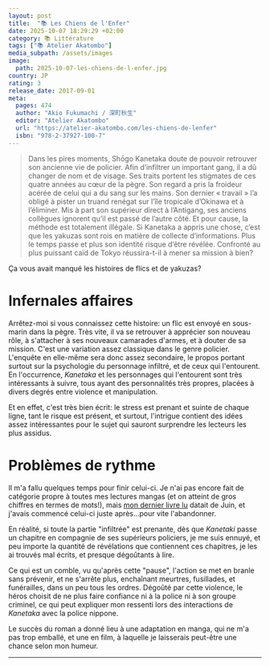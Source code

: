 ```yaml
---
layout: post
title:  "📚 Les Chiens de l'Enfer"
date: 2025-10-07 18:29:29 +02:00
category: 📚 Littérature
tags: ["📚 Atelier Akatombo"]
media_subpath: /assets/images
image:
  path: 2025-10-07-les-chiens-de-l-enfer.jpg
country: JP
rating: 3
release_date: 2017-09-01
meta:
  pages: 474
  author: "Akio Fukumachi / 深町秋生"
  editor: "Atelier Akatombo"
  url: "https://atelier-akatombo.com/les-chiens-de-lenfer"
  isbn: "978-2-37927-100-7"
---
```


> Dans les pires moments, Shōgo Kanetaka doute de pouvoir retrouver son ancienne vie de policier. Afin d’infiltrer un important gang, il a dû changer de nom et de visage. Ses traits portent les stigmates de ces quatre années au cœur de la pègre. Son regard a pris la froideur acérée de celui qui a du sang sur les mains. Son dernier « travail » l’a obligé à pister un truand renégat sur l’île tropicale d’Okinawa et à l’éliminer. Mis à part son supérieur direct à l’Antigang, ses anciens collègues ignorent qu’il est passé de l’autre côté. Et pour cause, la méthode est totalement illégale. Si Kanetaka a appris une chose, c’est que les yakuzas sont rois en matière de collecte d’informations. Plus le temps passe et plus son identité risque d’être révélée. Confronté au plus puissant caïd de Tokyo réussira-t-il à mener sa mission à bien?

Ça vous avait manqué les histoires de flics et de yakuzas?

# Infernales affaires

Arrêtez-moi si vous connaissez cette histoire: un flic est envoyé en sous-marin dans la pègre. Très vite, il va se retrouver à apprécier son nouveau rôle, à s'attacher à ses nouveaux camarades d'armes, et à douter de sa mission. C'est une variation assez classique dans le genre policier. L'enquête en elle-même sera donc assez secondaire, le propos portant surtout sur la psychologie du personnage infiltré, et de ceux qui l'entourent. En l'occurrence, _Kanetaka_ et les personnages qui l'entourent sont très intéressants à suivre, tous ayant des personnalités très propres, placées à divers degrés entre violence et manipulation.

Et en effet, c'est très bien écrit: le stress est prenant et suinte de chaque ligne, tant le risque est présent, et surtout, l'intrigue contient des idées assez intéressantes pour le sujet qui sauront surprendre les lecteurs les plus assidus.

# Problèmes de rythme

Il m'a fallu quelques temps pour finir celui-ci. Je n'ai pas encore fait de catégorie propre à toutes mes lectures mangas (et on atteint de gros chiffres en termes de mots!), mais [mon dernier livre lu](/posts/eugenia/) datait de Juin, et j'avais commencé celui-ci juste après...pour vite l'abandonner.

En réalité, si toute la partie "infiltrée" est prenante, dès que _Kanetaki_ passe un chapitre en compagnie de ses supérieurs policiers, je me suis ennuyé, et peu importe la quantité de révélations que contiennent ces chapitres, je les ai trouvés mal écrits, et presque dégoûtants à lire.

Ce qui est un comble, vu qu'après cette "pause", l'action se met en branle sans prévenir, et ne s'arrête plus, enchaînant meurtres, fusillades, et funérailles, dans un peu tous les ordres. Dégoûté par cette violence, le héros choisit de ne plus faire confiance ni à la police ni à son groupe criminel, ce qui peut expliquer mon ressenti lors des interactions de _Kanetaka_ avec la police nippone.

Le succès du roman a donné lieu à une adaptation en manga, qui ne m'a pas trop emballé, et une en film, à laquelle je laisserais peut-être une chance selon mon humeur.

***